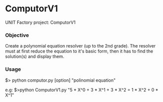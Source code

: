 # ComputorV1

UNIT Factory project: ComputorV1

### Objective
Create a polynomial equation resolver (up to the 2nd grade). The resolver must at first reduce the equation to it's basic form, then it has to find the solution(s) and display them.

### Usage
$> python computor.py [option] "polinomial equation"

e.g: $>python ComputorV1.py "5 * X^0 + 3 * X^1 + 3 * X^2 = 1 * X^2 + 0 * X^1"
